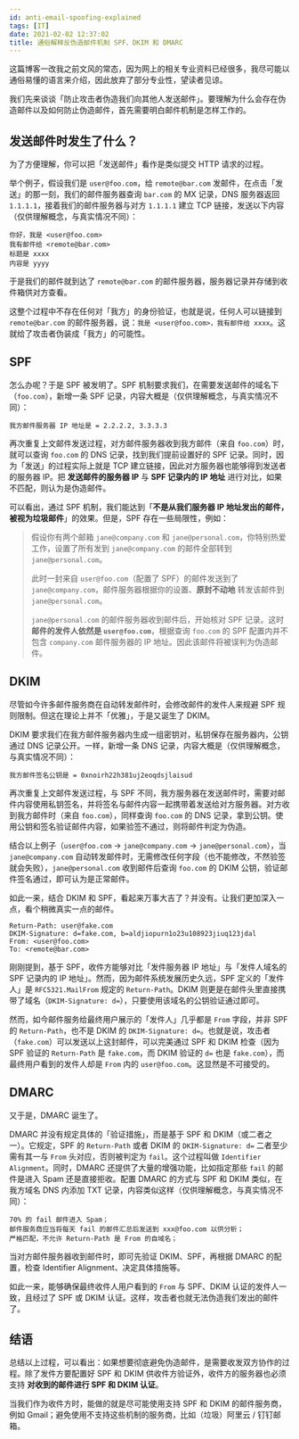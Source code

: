 ```yaml
---
id: anti-email-spoofing-explained
tags: [IT]
date: 2021-02-02 12:37:02
title: 通俗解释反伪造邮件机制 SPF、DKIM 和 DMARC
---
```


这篇博客一改我之前文风的常态，因为网上的相关专业资料已经很多，我尽可能以通俗易懂的语言来介绍，因此放弃了部分专业性，望读者见谅。

我们先来谈谈「防止攻击者伪造我们向其他人发送邮件」。要理解为什么会存在伪造邮件以及如何防止伪造邮件，首先需要明白邮件机制是怎样工作的。

<!--more-->

## 发送邮件时发生了什么？

为了方便理解，你可以把「发送邮件」看作是类似提交 HTTP 请求的过程。

举个例子，假设我们是 `user@foo.com`，给 `remote@bar.com` 发邮件，在点击「发送」的那一刻，我们的邮件服务器查询 `bar.com` 的 MX 记录，DNS 服务器返回 `1.1.1.1`，接着我们的邮件服务器与对方 `1.1.1.1` 建立 TCP 链接，发送以下内容（仅供理解概念，与真实情况不同）：

```
你好，我是 <user@foo.com>
我有邮件给 <remote@bar.com>
标题是 xxxx
内容是 yyyy
```

于是我们的邮件就到达了 `remote@bar.com` 的邮件服务器，服务器记录并存储到收件箱供对方查看。

这整个过程中不存在任何对「我方」的身份验证，也就是说，任何人可以链接到 `remote@bar.com` 的邮件服务器，说：`我是 <user@foo.com>，我有邮件给 xxxx`。这就给了攻击者伪装成「我方」的可能性。

## SPF

怎么办呢？于是 SPF 被发明了。SPF 机制要求我们，在需要发送邮件的域名下（`foo.com`），新增一条 SPF 记录，内容大概是（仅供理解概念，与真实情况不同）：

```
我方邮件服务器 IP 地址是 = 2.2.2.2, 3.3.3.3
```

再次重复上文邮件发送过程，对方邮件服务器收到我方邮件（来自 `foo.com`）时，就可以查询 `foo.com` 的 DNS 记录，找到我们提前设置好的 SPF 记录。同时，因为「发送」的过程实际上就是 TCP 建立链接，因此对方服务器也能够得到发送者的服务器 IP。把 **发送邮件的服务器 IP** 与 **SPF 记录内的 IP 地址** 进行对比，如果不匹配，则认为是伪造邮件。

可以看出，通过 SPF 机制，我们能达到「**不是从我们服务器 IP 地址发出的邮件，被视为垃圾邮件**」的效果。但是，SPF 存在一些局限性，例如：

> 假设你有两个邮箱 `jane@company.com` 和 `jane@personal.com`，你特别热爱工作，设置了所有发到 `jane@company.com` 的邮件全部转到 `jane@personal.com`。
>
> 此时一封来自 `user@foo.com`（配置了 SPF）的邮件发送到了 `jane@company.com`，邮件服务器根据你的设置、**原封不动地** 转发该邮件到 `jane@personal.com`。
>
> `jane@personal.com` 的邮件服务器收到邮件后，开始核对 SPF 记录。这时 **邮件的发件人依然是 `user@foo.com`**，根据查询 `foo.com` 的 SPF 配置内并不包含 `company.com` 邮件服务器的 IP 地址。因此该邮件将被误判为伪造邮件。

## DKIM

尽管如今许多邮件服务商在自动转发邮件时，会修改邮件的发件人来规避 SPF 规则限制。但这在理论上并不「优雅」，于是又诞生了 DKIM。

DKIM 要求我们在我方邮件服务器内生成一组密钥对，私钥保存在服务器内，公钥通过 DNS 记录公开。一样，新增一条 DNS 记录，内容大概是（仅供理解概念，与真实情况不同）：

```
我方邮件签名公钥是 = 0xnoirh22h381uj2eoqdsjlaisud
```

再次重复上文邮件发送过程，与 SPF 不同，我方服务器在发送邮件时，需要对邮件内容使用私钥签名，并将签名与邮件内容一起携带着发送给对方服务器。对方收到我方邮件时（来自 `foo.com`），同样查询 `foo.com` 的 DNS 记录，拿到公钥。使用公钥和签名验证邮件内容，如果验签不通过，则将邮件判定为伪造。

结合以上例子（`user@foo.com` -> `jane@company.com` -> `jane@personal.com`），当 `jane@company.com` 自动转发邮件时，无需修改任何字段（也不能修改，不然验签就会失败），`jane@personal.com` 收到邮件后查询 `foo.com` 的 DKIM 公钥，验证邮件签名通过，即可认为是正常邮件。

如此一来，结合 DKIM 和 SPF，看起来万事大吉了？并没有。让我们更加深入一点，看个稍微真实一点的邮件。

```
Return-Path: user@fake.com
DKIM-Signature: d=fake.com, b=aldjiopurn1o23u108923jiuq123jdal
From: <user@foo.com>
To: <remote@bar.com>
```

刚刚提到，基于 SPF，收件方能够对比「发件服务器 IP 地址」与「发件人域名的 SPF 记录内的 IP 地址」。然而，因为邮件系统发展历史久远，SPF 定义的「发件人」是 `RFC5321.MailFrom` 规定的 `Return-Path`。DKIM 则更是在邮件头里直接携带了域名（`DKIM-Signature: d=`），只要使用该域名的公钥验证通过即可。

然而，如今邮件服务给最终用户展示的「发件人」几乎都是 `From` 字段，并非 SPF 的 `Return-Path`，也不是 DKIM 的 `DKIM-Signature: d=`。也就是说，攻击者（`fake.com`）可以发送以上这封邮件，可以完美通过 SPF 和 DKIM 检查（因为 SPF 验证的 `Return-Path` 是 `fake.com`，而 DKIM 验证的 `d=` 也是 `fake.com`），而最终用户看到的发件人却是 `From` 内的 `user@foo.com`。这显然是不可接受的。

## DMARC

又于是，DMARC 诞生了。

DMARC 并没有规定具体的「验证措施」，而是基于 SPF 和 DKIM（或二者之一）。它规定，SPF 的 `Return-Path` 或者 DKIM 的 `DKIM-Signature: d=` 二者至少需有其一与 `From` 头对应，否则被判定为 `fail`。这个过程叫做 `Identifier Alignment`。同时，DMARC 还提供了大量的增强功能，比如指定那些 `fail` 的邮件是进入 Spam 还是直接拒收。配置 DMARC 的方式与 SPF 和 DKIM 类似，在我方域名 DNS 内添加 TXT 记录，内容类似这样（仅供理解概念，与真实情况不同）：

```
70% 的 fail 邮件进入 Spam；
邮件服务商应当将每天 fail 的邮件汇总后发送到 xxx@foo.com 以供分析；
严格匹配，不允许 Return-Path 是 From 的自域名；
```

当对方邮件服务器收到邮件时，即可先验证 DKIM、SPF，再根据 DMARC 的配置，检查 Identifier Alignment、决定具体措施等。

如此一来，能够确保最终收件人用户看到的 `From` 与 SPF、DKIM 认证的发件人一致，且经过了 SPF 或 DKIM 认证。这样，攻击者也就无法伪造我们发出的邮件了。

## 结语

总结以上过程，可以看出：如果想要彻底避免伪造邮件，是需要收发双方协作的过程。除了发件方要配置好 SPF 和 DKIM 供收件方验证外，收件方的服务器也必须支持 **对收到的邮件进行 SPF 和 DKIM 认证**。

当我们作为收件方时，能做的就是尽可能使用支持 SPF 和 DKIM 的邮件服务商，例如 Gmail；避免使用不支持这些机制的服务商，比如（垃圾）阿里云 / 钉钉邮箱。
